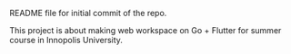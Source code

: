 README file for initial commit of the repo.

This project is about making web workspace on Go + Flutter for summer course in Innopolis University.
